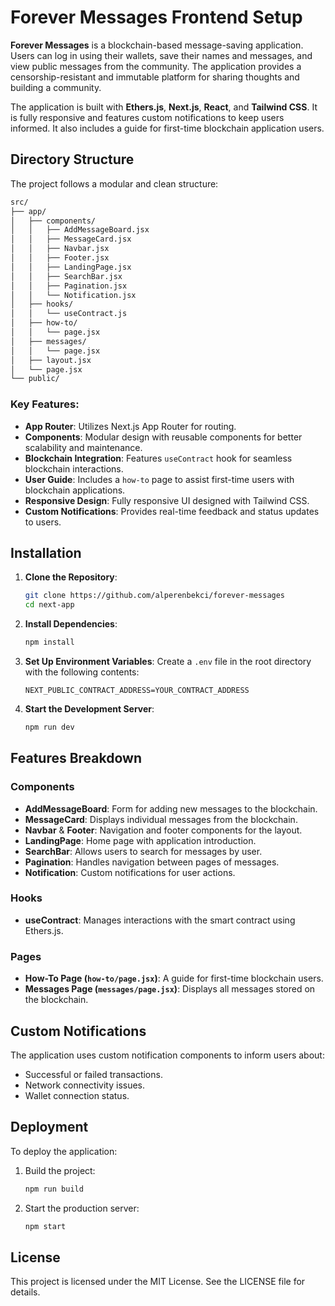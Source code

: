 # Forever Messages Frontend Setup

**Forever Messages** is a blockchain-based message-saving application. Users can log in using their wallets, save their names and messages, and view public messages from the community. The application provides a censorship-resistant and immutable platform for sharing thoughts and building a community.

The application is built with **Ethers.js**, **Next.js**, **React**, and **Tailwind CSS**. It is fully responsive and features custom notifications to keep users informed. It also includes a guide for first-time blockchain application users.

## Directory Structure

The project follows a modular and clean structure:

```bash
src/
├── app/
│   ├── components/
│   │   ├── AddMessageBoard.jsx
│   │   ├── MessageCard.jsx
│   │   ├── Navbar.jsx
│   │   ├── Footer.jsx
│   │   ├── LandingPage.jsx
│   │   ├── SearchBar.jsx
│   │   ├── Pagination.jsx
│   │   └── Notification.jsx
│   ├── hooks/
│   │   └── useContract.js
│   ├── how-to/
│   │   └── page.jsx
│   ├── messages/
│   │   └── page.jsx
│   ├── layout.jsx
│   └── page.jsx
└── public/
```

### Key Features:

- **App Router**: Utilizes Next.js App Router for routing.
- **Components**: Modular design with reusable components for better scalability and maintenance.
- **Blockchain Integration**: Features `useContract` hook for seamless blockchain interactions.
- **User Guide**: Includes a `how-to` page to assist first-time users with blockchain applications.
- **Responsive Design**: Fully responsive UI designed with Tailwind CSS.
- **Custom Notifications**: Provides real-time feedback and status updates to users.

## Installation

1. **Clone the Repository**:

   ```bash
   git clone https://github.com/alperenbekci/forever-messages
   cd next-app
   ```

2. **Install Dependencies**:

   ```bash
   npm install
   ```

3. **Set Up Environment Variables**:
   Create a `.env` file in the root directory with the following contents:

   ```plaintext
   NEXT_PUBLIC_CONTRACT_ADDRESS=YOUR_CONTRACT_ADDRESS
   ```

4. **Start the Development Server**:
   ```bash
   npm run dev
   ```

## Features Breakdown

### Components

- **AddMessageBoard**: Form for adding new messages to the blockchain.
- **MessageCard**: Displays individual messages from the blockchain.
- **Navbar** & **Footer**: Navigation and footer components for the layout.
- **LandingPage**: Home page with application introduction.
- **SearchBar**: Allows users to search for messages by user.
- **Pagination**: Handles navigation between pages of messages.
- **Notification**: Custom notifications for user actions.

### Hooks

- **useContract**: Manages interactions with the smart contract using Ethers.js.

### Pages

- **How-To Page (`how-to/page.jsx`)**: A guide for first-time blockchain users.
- **Messages Page (`messages/page.jsx`)**: Displays all messages stored on the blockchain.

## Custom Notifications

The application uses custom notification components to inform users about:

- Successful or failed transactions.
- Network connectivity issues.
- Wallet connection status.

## Deployment

To deploy the application:

1. Build the project:

   ```bash
   npm run build
   ```

2. Start the production server:
   ```bash
   npm start
   ```

## License

This project is licensed under the MIT License. See the LICENSE file for details.
